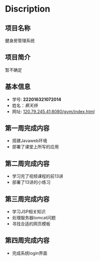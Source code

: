 # Discription

## 项目名称
健身房管理系统

## 项目简介
暂不确定


## 基本信息
- 学号: **222016321072014**
- 姓名：*蔡天扬*
- 网址: [120.79.245.41:8080/gym/index.html](http://120.79.245.41:8080/gym/index.html)


## 第一周完成内容
- 搭建Javaweb环境
- 部署了课堂上所写的应用

## 第二周完成内容
- 学习完了视频课程的前13讲
- 部署了13讲的小练习

## 第三周完成内容
- 学习JSP相关知识
- 处理服务器tomcat问题
- 寻找合适的网页模板

## 第四周完成内容
- 完成系统login界面

